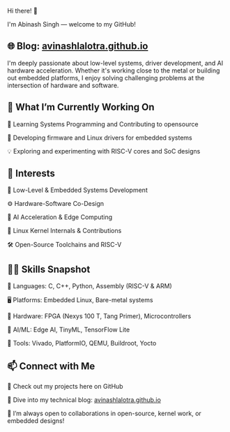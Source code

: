 Hi there! 👋

I'm Abinash Singh — welcome to my GitHub!

## 🌐 Blog: [avinashlalotra.github.io](https://avinashlalotra.github.io)

I'm deeply passionate about low-level systems, driver development, and AI hardware acceleration. Whether it's working close to the metal or building out embedded platforms, I enjoy solving challenging problems at the intersection of hardware and software.

## 🔧 What I’m Currently Working On
🔬 Learning Systems Programming and Contributing to opensource

🧩 Developing firmware and Linux drivers for embedded systems

💡 Exploring and experimenting with RISC-V cores and SoC designs

## 🎯 Interests
🔻 Low-Level & Embedded Systems Development

⚙️ Hardware-Software Co-Design

🧠 AI Acceleration & Edge Computing

🐧 Linux Kernel Internals & Contributions

🛠️ Open-Source Toolchains and RISC-V

## 🧑‍💻 Skills Snapshot
💬 Languages: C, C++, Python, Assembly (RISC-V & ARM)

🖥️ Platforms: Embedded Linux, Bare-metal systems

🧱 Hardware: FPGA (Nexys 100 T, Tang Primer), Microcontrollers

🧠 AI/ML: Edge AI, TinyML, TensorFlow Lite

🧩 Tools: Vivado, PlatformIO, QEMU, Buildroot, Yocto

## 📫 Connect with Me
🧠 Check out my projects here on GitHub

📝 Dive into my technical blog: [avinashlalotra.github.io](https://avinashlalotra.github.io)

🌱 I’m always open to collaborations in open-source, kernel work, or embedded designs!
